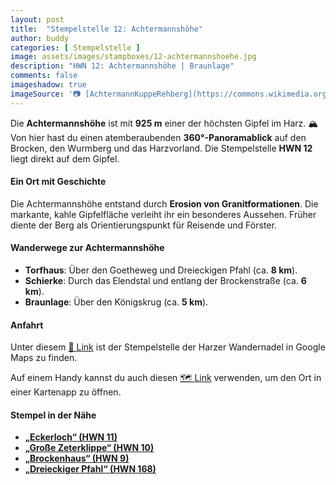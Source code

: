 ```yaml
---
layout: post
title:  "Stempelstelle 12: Achtermannshöhe"
author: buddy
categories: [ Stempelstelle ]
image: assets/images/stampboxes/12-achtermannshoehe.jpg
description: "HWN 12: Achtermannshöhe | Braunlage"
comments: false
imageshadow: true
imageSource: '📷 [AchtermannKuppeRehberg](https://commons.wikimedia.org/wiki/File:AchtermannKuppeRehberg.jpg) von Der ursprünglich hochladende Benutzer war <a href="https://en.wikipedia.org/wiki/de:User:Kassandro" class="extiw" title="w:de:User:Kassandro">Kassandro</a> in der <a href="https://en.wikipedia.org/wiki/de:" class="extiw" title="w:de:">Wikipedia auf Deutsch</a> unter Lizenz [CC BY-SA 3.0](http://creativecommons.org/licenses/by-sa/3.0/)'
---
```


Die **Achtermannshöhe** ist mit **925 m** einer der höchsten Gipfel im Harz. 🏔️ Von hier hast du einen atemberaubenden **360°-Panoramablick** auf den Brocken, den Wurmberg und das Harzvorland. Die Stempelstelle **HWN 12** liegt direkt auf dem Gipfel.

#### Ein Ort mit Geschichte

Die Achtermannshöhe entstand durch **Erosion von Granitformationen**. Die markante, kahle Gipfelfläche verleiht ihr ein besonderes Aussehen. Früher diente der Berg als Orientierungspunkt für Reisende und Förster.

#### Wanderwege zur Achtermannshöhe

- **Torfhaus**: Über den Goetheweg und Dreieckigen Pfahl (ca. **8 km**).
- **Schierke**: Durch das Elendstal und entlang der Brockenstraße (ca. **6 km**).
- **Braunlage**: Über den Königskrug (ca. **5 km**).

#### Anfahrt

Unter diesem [📍 Link](https://www.google.com/maps/dir/?api=1&origin=&destination=51.75772%2C%2010.62334) ist der Stempelstelle der Harzer Wandernadel in Google Maps zu finden.

<div class="android-only">
  Auf einem Handy kannst du auch diesen 
  <a href="geo:51.75772,10.62334">🗺️ Link</a> 
  verwenden, um den Ort in einer Kartenapp zu öffnen.
  <p></p>
</div>

#### Stempel in der Nähe

- [**„Eckerloch“ (HWN 11)**](/stempelstelle-11-eckerloch)
- [**„Große Zeterklippe“ (HWN 10)**](/stempelstelle-10-grosse-zeterklippe)
- [**„Brockenhaus“ (HWN 9)**](/stempelstelle-9-brockenhaus)
- [**„Dreieckiger Pfahl“ (HWN 168)**](/stempelstelle-168-dreieckiger-pfahl)
